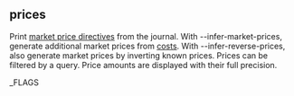 ## prices

Print [market price directives](https://hledger.org/hledger.html#market-prices) from the journal.
With --infer-market-prices, generate additional market prices from [costs](https://hledger.org/hledger.html#costs).
With --infer-reverse-prices, also generate market prices by inverting known prices.
Prices can be filtered by a query.
Price amounts are displayed with their full precision.

_FLAGS

